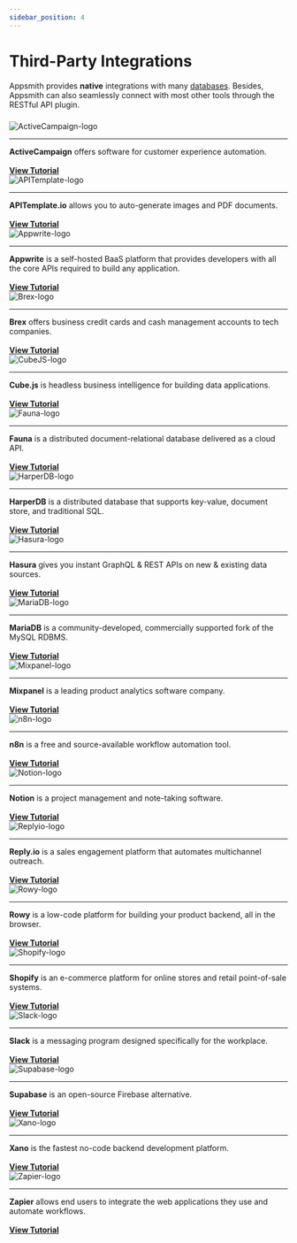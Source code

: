 ```yaml
---
sidebar_position: 4
---
```


# Third-Party Integrations

Appsmith provides **native** integrations with many [databases](/reference/datasources/). Besides, Appsmith can also seamlessly connect with most other tools through the RESTful API plugin.

###             

<div class="containerGrid">
    <div class="containerColumnSampleApp columnGrid column-one" style={{padding:"20px"}}>
        <div class="containerCol">
            <img class="containerImage" src="/img/activecampaign_logo.jpeg" alt="ActiveCampaign-logo"/>
        </div> <hr/>
        <div class="containerDescription"><strong>ActiveCampaign</strong> offers software for customer experience automation.<br/><br/>  </div>
        <div class="containerTutorialLink"><a href="https://www.appsmith.com/blog/connecting-mixpanel-reply-io-and-activecampaign-using-appsmith-to-engage-with-your-users">
        <strong >View Tutorial </strong></a></div>
    </div>
    <div class="containerColumnSampleApp columnGrid column-two" style={{padding:"20px"}}>
        <div class="containerCol">
            <img class="containerImage" src="/img/apitemplate-logo.png" alt="APITemplate-logo"/>
        </div> <hr/>
        <div class="containerDescription"><strong>APITemplate.io</strong> allows you to auto-generate images and PDF documents.<br/><br/> </div>
         <div class="containerTutorialLink"><a href="https://www.appsmith.com/blog/build-a-tool-to-generate-pdf-files-with-apitemplate-and-n8n"><strong>View Tutorial</strong> </a>
         </div>
    </div>
    <div class="containerColumnSampleApp columnGrid column-three" style={{padding:"20px"}}>
        <div class="containerCol">
            <img class="containerImage" src="/img/appwrite-logo_DGkbk_MxO.png" alt="Appwrite-logo"/>
        </div> <hr/>
        <div class="containerDescription"><strong>Appwrite</strong> is a self-hosted BaaS platform that provides developers with all the  core APIs required to build any application.<br/><br/></div>
         <div class="containerTutorialLink"><a href="https://www.youtube.com/watch?v=uENmCvSusMI"><strong>View Tutorial</strong></a> </div>
    </div>
</div>

<div class="containerGrid">
    <div class="containerColumnSampleApp columnGrid column-one" style={{padding:"20px"}}>
        <div class="containerCol">
            <img class="containerImage" src="/img/brex-logo_CNZYG94J4.png" alt="Brex-logo"/>
        </div> <hr/>
        <div class="containerDescription"><strong>Brex</strong> offers business credit cards and cash management accounts to tech companies.<br/><br/>  </div>
        <div class="containerTutorialLink"><a href="https://www.youtube.com/watch?v=3WSLex6f3yM">
        <strong >View Tutorial </strong></a></div>
    </div>
    <div class="containerColumnSampleApp columnGrid column-two" style={{padding:"20px"}}>
        <div class="containerCol">
            <img class="containerImage" src="/img/cube-logo_S50__hLNq.jpeg" alt="CubeJS-logo"/>
        </div> <hr/>
        <div class="containerDescription"><strong>Cube.js</strong> is headless business intelligence for building data applications. <br/><br/> </div>
         <div class="containerTutorialLink"><a href="https://www.appsmith.com/blog/building-an-appsmith-dashboard-with-cube"><strong>View Tutorial</strong> </a>
         </div>
    </div>
    <div class="containerColumnSampleApp columnGrid column-three" style={{padding:"20px"}}>
        <div class="containerCol">
            <img class="containerImage" src="/img/fauna-logo_jSlqC25LH.jpeg" alt="Fauna-logo"/>
        </div> <hr/>
        <div class="containerDescription"><strong>Fauna</strong> is a distributed document-relational database delivered as a cloud API.<br/><br/></div>
         <div class="containerTutorialLink"><a href="https://www.youtube.com/watch?v=RQraazjdcac"><strong>View Tutorial</strong></a> </div>
    </div>
</div>

<div class="containerGrid">
    <div class="containerColumnSampleApp columnGrid column-one" style={{padding:"20px"}}>
        <div class="containerCol">
            <img class="containerImage" src="/img/HarperDB-Logo_GLE5XlPJ6.png" alt="HarperDB-logo"/>
        </div> <hr/>
        <div class="containerDescription"><strong>HarperDB</strong> is a distributed database that supports key-value, document store, and traditional SQL.<br/><br/>  </div>
        <div class="containerTutorialLink"><a href="https://www.appsmith.com/blog/building-an-inventory-management-tool-using-harperdb">
        <strong >View Tutorial </strong></a></div>
    </div>
    <div class="containerColumnSampleApp columnGrid column-two" style={{padding:"20px"}}>
        <div class="containerCol">
            <img class="containerImage" src="/img/hasura-logo_T6L3JlHSt.png" alt="Hasura-logo"/>
        </div> <hr/>
        <div class="containerDescription"><strong>Hasura</strong> gives you instant GraphQL &#x26; REST APIs on new &#x26; existing data sources. <br/><br/> </div>
         <div class="containerTutorialLink"><a href="https://www.appsmith.com/blog/e-commerce-order-management-dashboard-with-hasura-and-graphql"><strong>View Tutorial</strong> </a>
         </div>
    </div>
    <div class="containerColumnSampleApp columnGrid column-three" style={{padding:"20px"}}>
        <div class="containerCol">
            <img class="containerImage" src="/img/MariaDB-logo_kP1myud8_.png" alt="MariaDB-logo"/>
        </div> <hr/>
        <div class="containerDescription"><strong>MariaDB</strong> is a community-developed, commercially supported fork of the MySQL RDBMS.<br/><br/></div>
         <div class="containerTutorialLink"><a href="https://www.youtube.com/watch?v=2DfCLf5ELN8"><strong>View Tutorial</strong></a> </div>
    </div>
</div>

<div class="containerGrid">
    <div class="containerColumnSampleApp columnGrid column-one" style={{padding:"20px"}}>
        <div class="containerCol">
            <img class="containerImage" src="/img/mixpanel-logo_nLTAstL7N.jpeg" alt="Mixpanel-logo"/>
        </div> <hr/>
        <div class="containerDescription"><strong>Mixpanel</strong> is a leading product analytics software company.<br/><br/>  </div>
        <div class="containerTutorialLink"><a href="https://www.appsmith.com/blog/connecting-mixpanel-reply-io-and-activecampaign-using-appsmith-to-engage-with-your-users">
        <strong >View Tutorial </strong></a></div>
    </div>
    <div class="containerColumnSampleApp columnGrid column-two" style={{padding:"20px"}}>
        <div class="containerCol">
            <img class="containerImage" src="/img/n8n-logo_8BFnDWE3s.png" alt="n8n-logo"/>
        </div> <hr/>
        <div class="containerDescription"><strong>n8n</strong> is a free and source-available workflow automation tool. <br/><br/> </div>
         <div class="containerTutorialLink"><a href="https://www.appsmith.com/blog/building-an-employee-survey-dashboard-with-supabase-and-n8n"><strong>View Tutorial</strong> </a>
         </div>
    </div>
    <div class="containerColumnSampleApp columnGrid column-three" style={{padding:"20px"}}>
        <div class="containerCol">
            <img class="containerImage" src="/img/notion-logo_nw3DY5mWz.png" alt="Notion-logo"/>
        </div> <hr/>
        <div class="containerDescription"><strong>Notion</strong> is a project management and note-taking software.<br/><br/></div>
         <div class="containerTutorialLink"><a href="https://www.appsmith.com/blog/using-the-notion-api-to-build-a-content-management-system"><strong>View Tutorial</strong></a> </div>
    </div>
</div>

<div class="containerGrid">
    <div class="containerColumnSampleApp columnGrid column-one" style={{padding:"20px"}}>
        <div class="containerCol">
            <img class="containerImage" src="/img/replyto-logo_6yaZHFIeU.jpeg" alt="Replyio-logo"/>
        </div> <hr/>
        <div class="containerDescription"><strong>Reply.io</strong> is a sales engagement platform that automates multichannel outreach.<br/><br/>  </div>
        <div class="containerTutorialLink"><a href="https://www.appsmith.com/blog/connecting-mixpanel-reply-io-and-activecampaign-using-appsmith-to-engage-with-your-users">
        <strong >View Tutorial </strong></a></div>
    </div>
    <div class="containerColumnSampleApp columnGrid column-two" style={{padding:"20px"}}>
        <div class="containerCol">
            <img class="containerImage" src="/img/rowy-logo_pkqwXawrdl.png" alt="Rowy-logo"/>
        </div> <hr/>
        <div class="containerDescription"><strong>Rowy</strong> is a low-code platform for building your product backend, all in the browser. <br/><br/> </div>
         <div class="containerTutorialLink"><a href="https://www.youtube.com/watch?v=m-vSQRrar8A"><strong>View Tutorial</strong> </a>
         </div>
    </div>
    <div class="containerColumnSampleApp columnGrid column-three" style={{padding:"20px"}}>
        <div class="containerCol">
            <img class="containerImage" src="/img/shopify-logo_3YbQ78SX7.png" alt="Shopify-logo"/>
        </div> <hr/>
        <div class="containerDescription"><strong>Shopify</strong> is an e-commerce platform for online stores and retail point-of-sale systems.<br/><br/></div>
         <div class="containerTutorialLink"><a href="https://www.appsmith.com/blog/building-a-shopify-admin-panel-a-step-by-step-guide"><strong>View Tutorial</strong></a> </div>
    </div>
</div>

<div class="containerGrid">
    <div class="containerColumnSampleApp columnGrid column-one" style={{padding:"20px"}}>
        <div class="containerCol">
            <img class="containerImage" src="/img/Slack-logo.png" alt="Slack-logo"/>
        </div> <hr/>
        <div class="containerDescription"><strong>Slack</strong> is a messaging program designed specifically for the workplace.<br/><br/>  </div>
        <div class="containerTutorialLink"><a href="https://www.appsmith.com/blog/building-a-daily-standup-application-in-30-minutes">
        <strong >View Tutorial </strong></a></div>
    </div>
    <div class="containerColumnSampleApp columnGrid column-two" style={{padding:"20px"}}>
        <div class="containerCol">
            <img class="containerImage" src="/img/supabase-logo_JCWmwonfL.png" alt="Supabase-logo"/>
        </div> <hr/>
        <div class="containerDescription"><strong>Supabase</strong> is an open-source Firebase alternative. <br/><br/> </div>
         <div class="containerTutorialLink"><a href="https://www.appsmith.com/blog/build-an-equipment-checkout-app-for-the-admin-team-at-your-company"><strong>View Tutorial</strong> </a>
         </div>
    </div>
    <div class="containerColumnSampleApp columnGrid column-three" style={{padding:"20px"}}>
        <div class="containerCol">
            <img class="containerImage" src="/img/xano-logo_nnco8rx_b.png" alt="Xano-logo"/>
        </div> <hr/>
        <div class="containerDescription"><strong>Xano</strong> is the fastest no-code backend development platform.<br/><br/></div>
         <div class="containerTutorialLink"><a href="https://www.appsmith.com/blog/adding-social-authentication"><strong>View Tutorial</strong></a> </div>
    </div>
</div>

<div class="containerGrid">
    <div class="containerColumnSampleApp columnGrid column-one" style={{padding:"20px"}}>
        <div class="containerCol">
            <img class="containerImage" src="/img/zapier-logo_odZ9wZQ3vY.jpeg" alt="Zapier-logo"/>
        </div> <hr/>
        <div class="containerDescription"><strong>Zapier</strong> allows end users to integrate the web applications they use and automate workflows.<br/><br/>  </div>
        <div class="containerTutorialLink"><a href="https://www.appsmith.com/blog/want-to-automate-your-apps-use-zapier-to-connect-specialized-platforms">
        <strong >View Tutorial </strong></a></div>
    </div>
    <div class="columnGrid column-two" style={{padding:"20px"}}>
    </div>
    <div class="columnGrid column-three" style={{padding:"20px"}}>
    </div>
</div>

